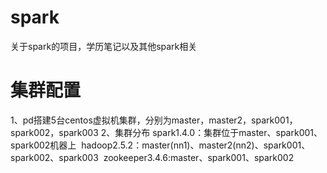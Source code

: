 # spark
关于spark的项目，学历笔记以及其他spark相关
# 集群配置
1、pd搭建5台centos虚拟机集群，分别为master，master2，spark001，spark002，spark003
2、集群分布
  spark1.4.0：集群位于master、spark001、spark002机器上
  hadoop2.5.2：master(nn1)、master2(nn2)、spark001、spark002、spark003
  zookeeper3.4.6:master、spark001、spark002
  
